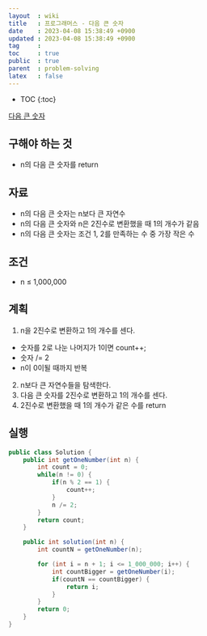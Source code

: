 ```yaml
---
layout  : wiki
title   : 프로그래머스 - 다음 큰 숫자
date    : 2023-04-08 15:38:49 +0900
updated : 2023-04-08 15:38:49 +0900
tag     : 
toc     : true
public  : true
parent  : problem-solving
latex   : false
---
```


* TOC
{:toc}

[다음 큰 숫자](https://school.programmers.co.kr/learn/courses/30/lessons/12911)

## 구해야 하는 것
- n의 다음 큰 숫자를 return

## 자료
- n의 다음 큰 숫자는 n보다 큰 자연수
- n의 다음 큰 숫자와 n은 2진수로 변환했을 때 1의 개수가 같음
- n의 다음 큰 숫자는 조건 1, 2를 만족하는 수 중 가장 작은 수

## 조건
- n ≤ 1,000,000

## 계획
1. n을 2진수로 변환하고 1의 개수를 센다.
  - 숫자를 2로 나눈 나머지가 1이면 count++;
  - 숫자 /= 2
  - n이 0이될 때까지 반복
2. n보다 큰 자연수들을 탐색한다.
3. 다음 큰 숫자를 2진수로 변환하고 1의 개수를 센다.
4. 2진수로 변환했을 때 1의 개수가 같은 수를 return

## 실행
```java
public class Solution {
    public int getOneNumber(int n) {
        int count = 0;
        while(n != 0) {
            if(n % 2 == 1) {
                count++;
            }
            n /= 2;
        }
        return count;
    }

    public int solution(int n) {
        int countN = getOneNumber(n);

        for (int i = n + 1; i <= 1_000_000; i++) {
            int countBigger = getOneNumber(i);
            if(countN == countBigger) {
                return i;
            }
        }
        return 0;
    }
}
```
